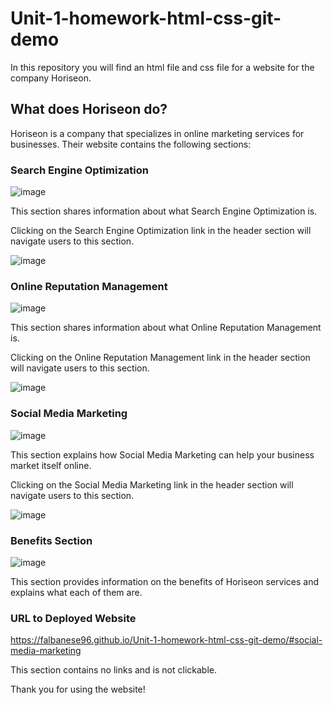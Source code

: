 # Unit-1-homework-html-css-git-demo

In this repository you will find an html file and css file for a website for the company Horiseon.

## What does Horiseon do?

Horiseon is a company that specializes in online marketing services for businesses. Their website contains the following sections:

### Search Engine Optimization

![image](https://user-images.githubusercontent.com/98659683/160201550-a7382689-5536-4b32-bb5e-ee87c828a651.png)

This section shares information about what Search Engine Optimization is.

Clicking on the Search Engine Optimization link in the header section will navigate users to this section.

![image](https://user-images.githubusercontent.com/98659683/160202392-8dba6398-e6dd-4505-90b5-c638787b7341.png)

### Online Reputation Management

![image](https://user-images.githubusercontent.com/98659683/160202008-948106a5-6b0a-4b24-b25a-3b478ac75f41.png)

This section shares information about what Online Reputation Management is.

Clicking on the Online Reputation Management link in the header section will navigate users to this section.

![image](https://user-images.githubusercontent.com/98659683/160202448-7bfa0b28-3057-487c-a3b5-92723d5522a9.png)

### Social Media Marketing

![image](https://user-images.githubusercontent.com/98659683/160202057-a8f21dda-d33e-41b1-a49f-a1c042e42057.png)

This section explains how Social Media Marketing can help your business market itself online.

Clicking on the Social Media Marketing link in the header section will navigate users to this section.

![image](https://user-images.githubusercontent.com/98659683/160202511-a559dc5a-9042-446f-8326-78c17cfcee89.png)

### Benefits Section

![image](https://user-images.githubusercontent.com/98659683/160202128-2aa1bd06-6323-4738-829f-2d37fa1f0a63.png)

This section provides information on the benefits of Horiseon services and explains what each of them are. 

### URL to Deployed Website

https://falbanese96.github.io/Unit-1-homework-html-css-git-demo/#social-media-marketing

This section contains no links and is not clickable.


Thank you for using the website!